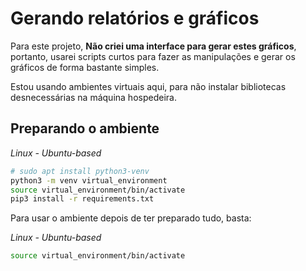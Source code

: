 # Gerando relatórios e gráficos

Para este projeto, **Não criei uma interface para gerar estes gráficos**, portanto, usarei scripts curtos para fazer as manipulações e gerar os gráficos de forma bastante simples.

Estou usando ambientes virtuais aqui, para não instalar bibliotecas desnecessárias na máquina hospedeira.

## Preparando o ambiente

*Linux - Ubuntu-based*
```sh
# sudo apt install python3-venv
python3 -m venv virtual_environment
source virtual_environment/bin/activate
pip3 install -r requirements.txt
```

Para usar o ambiente depois de ter preparado tudo, basta:

*Linux - Ubuntu-based*
```sh
source virtual_environment/bin/activate
```